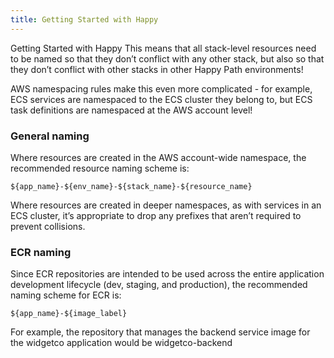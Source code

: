 ```yaml
---
title: Getting Started with Happy
---
```

Getting Started with Happy
This means that all stack-level resources need to be named so that they don’t conflict with any other stack, but also so that they don’t conflict with other stacks in other Happy Path environments!

AWS namespacing rules make this even more complicated - for example, ECS services are namespaced to the ECS cluster they belong to, but ECS task definitions are namespaced at the AWS account level!

### General naming
Where resources are created in the AWS account-wide namespace, the recommended resource naming scheme is:


`${app_name}-${env_name}-${stack_name}-${resource_name}`

Where resources are created in deeper namespaces, as with services in an ECS cluster, it’s appropriate to drop any prefixes that aren’t required to prevent collisions.

### ECR naming
Since ECR repositories are intended to be used across the entire application development lifecycle (dev, staging, and production), the recommended naming scheme for ECR is:


`${app_name}-${image_label}`

For example, the repository that manages the backend service image for the widgetco application would be widgetco-backend
